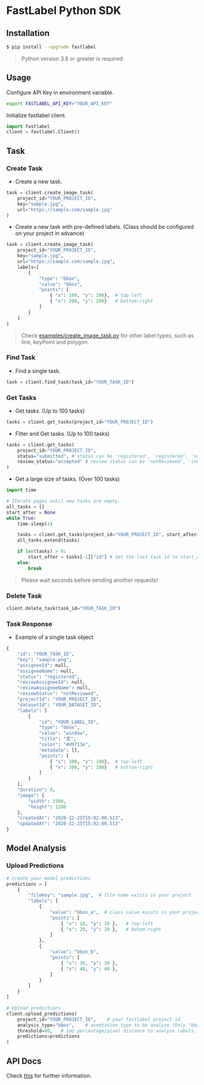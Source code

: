 # FastLabel Python SDK

## Installation

```bash
$ pip install --upgrade fastlabel
```

> Python version 3.8 or greater is required

## Usage

Configure API Key in environment variable.

```bash
export FASTLABEL_API_KEY="YOUR_API_KEY"
```

Initialize fastlabel client.

```python
import fastlabel
client = fastlabel.Client()
```

## Task

### Create Task

- Create a new task.

```python
task = client.create_image_task(
    project_id="YOUR_PROJECT_ID",
    key="sample.jpg",
    url="https://sample.com/sample.jpg"
)
```

- Create a new task with pre-defined labels. (Class should be configured on your project in advance)

```python
task = client.create_image_task(
    project_id="YOUR_PROJECT_ID",
    key="sample.jpg",
    url="https://sample.com/sample.jpg",
    labels=[
        {
            "type": "bbox",
            "value": "bbox",
            "points": [
                { "x": 100, "y": 100},  # top-left
                { "x": 200, "y": 200}   # bottom-right
            ]
        }
    ]
)
```

> Check [examples/create_image_task.py](/examples/create_image_task.py) for other label types, such as line, keyPoint and polygon.

### Find Task

- Find a single task.

```python
task = client.find_task(task_id="YOUR_TASK_ID")
```

### Get Tasks

- Get tasks. (Up to 100 tasks)

```python
tasks = client.get_tasks(project_id="YOUR_PROJECT_ID")
```

- Filter and Get tasks. (Up to 100 tasks)

```python
tasks = client.get_tasks(
    project_id="YOUR_PROJECT_ID",
    status="submitted", # status can be 'registered', 'registered', 'submitted' or 'skipped'
    review_status="accepted" # review_status can be 'notReviewed', 'inProgress', 'accepted' or 'declined'
)
```

- Get a large size of tasks. (Over 100 tasks)

```python
import time

# Iterate pages until new tasks are empty.
all_tasks = []
start_after = None
while True:
    time.sleep(1)

    tasks = client.get_tasks(project_id="YOUR_PROJECT_ID", start_after=start_after)
    all_tasks.extend(tasks)

    if len(tasks) > 0:
        start_after = tasks[-1]["id"] # Set the last task id to start_after
    else:
        break
```

> Please wait seconds before sending another requests!

### Delete Task

```python
client.delete_task(task_id="YOUR_TASK_ID")
```

### Task Response

- Example of a single task object

```python
{
    "id": "YOUR_TASK_ID",
    "key": "sample.png",
    "assigneeId": null,
    "assigneeName": null,
    "status": "registered",
    "reviewAssigneeId": null,
    "reviewAssigneeName": null,
    "reviewStatus": "notReviewed",
    "projectId": "YOUR_PROJECT_ID",
    "datasetId": "YOUR_DATASET_ID",
    "labels": [
        {
            "id": "YOUR_LABEL_ID",
            "type": "bbox",
            "value": "window",
            "title": "窓",
            "color": "#d9713e",
            "metadata": [],
            "points": [
                { "x": 100, "y": 100},  # top-left
                { "x": 200, "y": 200}   # bottom-right
            ]
        }
    ],
    "duration": 0,
    "image": {
        "width": 1500,
        "height": 1200
    },
    "createdAt": "2020-12-25T15:02:00.513",
    "updatedAt": "2020-12-25T15:02:00.513"
}
```

## Model Analysis

### Upload Predictions

```python
# Create your model predictions
predictions = [
    {
        "fileKey": "sample.jpg",  # file name exists in your project
        "labels": [
            {
                "value": "bbox_a",  # class value exists in your project
                "points": [
                    { "x": 10, "y": 10 },   # top-left
                    { "x": 20, "y": 20 },   # botom-right
                ]
            },
            {
                "value": "bbox_b",
                "points": [
                    { "x": 30, "y": 30 },
                    { "x": 40, "y": 40 },
                ]
            }
        ]
    }
]

# Upload predictions
client.upload_predictions(
    project_id="YOUR_PROJECT_ID",    # your fastlabel project id
    analysis_type="bbox",    # annotation type to be analyze (Only "bbox" or "line" are supported)
    threshold=80,   # IoU percentage/pixel distance to analyze labels. (Ex: 0 - 100)
    predictions=predictions
)
```

## API Docs

Check [this](https://api-fastlabel-production.web.app/api/doc/) for further information.
